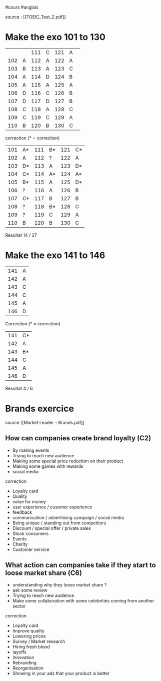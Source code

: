 #cours #anglais 

source : [[TOEIC_Test_2.pdf]]


# Make the exo 101 to 130 


|     |     |     |     |     |     |     |
| --- | --- | --- | --- | --- | --- | --- |
|     |     | 111 | C   | 121 | A   |     |
| 102 | A   | 112 | A   | 122 | A   |     |
| 103 | B   | 113 | A   | 123 | C   |     |
| 104 | A   | 114 | D   | 124 | B   |     |
| 105 | A   | 115 | A   | 125 | A   |     |
| 106 | D   | 116 | C   | 126 | B   |     |
| 107 | D   | 117 | D   | 127 | B   |     |
| 108 | C   | 118 | A   | 128 | C   |     |
| 109 | C   | 119 | C   | 129 | A   |     |
| 110 | B   | 120 | B   | 130 | C   |     |


correction (* = correction)


| | | | | | |
|---|---|---|---|---|---|
|101| A* | 111| B* | 121| C* | 
|102| A | 112| ? | 122| A | 
|103| D* | 113| A | 123| D* |
|104| C* | 114| A* | 124| A* |
|105| B* | 115| A| 125| D* |
|106| ? | 116| A | 126| B |
|107| C* | 117| B | 127| B |
|108| ? | 118| B* | 128| C |
|109| ? | 119| C | 129| A |
|110| B | 120| B | 130| C |

Résultat 14 / 27



# Make the exo 141 to 146 


| | | 
|---|---|
|141| A |
|142| A |
|143| C |
|144| C |
|145| A |
|146| D |


Correction (* = correction)

| | | 
|---|---|
|141| C* |
|142| A |
|143| B* |
|144| C |
|145| A |
|146| D |

Résultat 4 / 6



# Brands exercice 

source [[Market Leader - Brands.pdf]]


## How can companies create brand loyalty (C2)

* By making events
* Trying to reach new audience
* Making some special price reduction on their product 
* Making some games with rewards
* social media

correction 

* Loyalty card
* Quality
* value for money 
* user experience / cusomer experience
* feedback
* communication / advertiising campaign / social media
* Being unique / standing out from competitors
* Discount / special offer / private sales
* Stuck consumers
* Events
* Charity
* Customer service


## What action can companies take if they start to loose market share (C6)

* understanding why they loose market share ?
* ask some review 
* Trying to reach new audience
* Make some collaboration with some celebrities coming from another sector 

correction 

* Loyalty card
* Improve quality 
* Lowering prices
* Survey / Market research 
* Hiring fresh blood
* layoffs
* Innovation 
* Rebranding
* Reorganisation 
* Showing in your ads that your product is better







